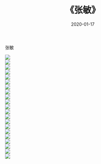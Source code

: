 ﻿---
layout: post
title:  《张敏》
date:   2020-01-17
img: http://img.660000.xyz/Sharelink/壁纸/明星魅力/华人明星/张敏/000.jpg
categories: [美女, 清纯, 唯美]
---

张敏

 ![](http://img.660000.xyz/Sharelink/壁纸/明星魅力/华人明星/张敏/001.jpg) <br>![](http://img.660000.xyz/Sharelink/壁纸/明星魅力/华人明星/张敏/002.jpg) <br>![](http://img.660000.xyz/Sharelink/壁纸/明星魅力/华人明星/张敏/003.jpg) <br>![](http://img.660000.xyz/Sharelink/壁纸/明星魅力/华人明星/张敏/004.jpg) <br>![](http://img.660000.xyz/Sharelink/壁纸/明星魅力/华人明星/张敏/005.jpg) <br>![](http://img.660000.xyz/Sharelink/壁纸/明星魅力/华人明星/张敏/006.jpg) <br>![](http://img.660000.xyz/Sharelink/壁纸/明星魅力/华人明星/张敏/007.jpg) <br>![](http://img.660000.xyz/Sharelink/壁纸/明星魅力/华人明星/张敏/008.jpg) <br>![](http://img.660000.xyz/Sharelink/壁纸/明星魅力/华人明星/张敏/009.jpg) <br>![](http://img.660000.xyz/Sharelink/壁纸/明星魅力/华人明星/张敏/010.jpg) <br>![](http://img.660000.xyz/Sharelink/壁纸/明星魅力/华人明星/张敏/011.jpg) <br>![](http://img.660000.xyz/Sharelink/壁纸/明星魅力/华人明星/张敏/012.jpg) <br>![](http://img.660000.xyz/Sharelink/壁纸/明星魅力/华人明星/张敏/013.jpg) <br>![](http://img.660000.xyz/Sharelink/壁纸/明星魅力/华人明星/张敏/014.jpg) <br>![](http://img.660000.xyz/Sharelink/壁纸/明星魅力/华人明星/张敏/015.jpg) <br>![](http://img.660000.xyz/Sharelink/壁纸/明星魅力/华人明星/张敏/016.jpg) <br>![](http://img.660000.xyz/Sharelink/壁纸/明星魅力/华人明星/张敏/017.jpg) <br>![](http://img.660000.xyz/Sharelink/壁纸/明星魅力/华人明星/张敏/018.jpg) <br>![](http://img.660000.xyz/Sharelink/壁纸/明星魅力/华人明星/张敏/019.jpg) <br>![](http://img.660000.xyz/Sharelink/壁纸/明星魅力/华人明星/张敏/020.jpg) <br>![](http://img.660000.xyz/Sharelink/壁纸/明星魅力/华人明星/张敏/021.jpg) <br>